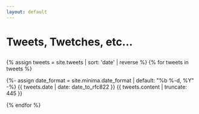 ```yaml
---
layout: default
---
```


<h1>Tweets, Twetches, etc...</p></h1>

{% assign tweets = site.tweets | sort: 'date' | reverse %}
{% for tweets in tweets %}


 
 
<div class="tweet" style="margin-bottom:1em;">
  {%- assign date_format = site.minima.date_format | default: "%b %-d, %Y" -%}
        {{ tweets.date | date: date_to_rfc822 }} {{ tweets.content | truncate: 445 }}</div>
 

{% endfor %}  
